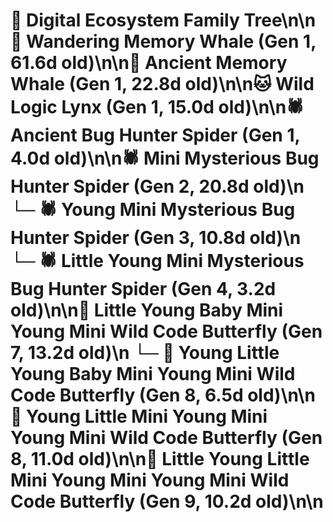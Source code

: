 # 🌳 Digital Ecosystem Family Tree\n\n🐋 Wandering Memory Whale (Gen 1, 61.6d old)\n\n🐋 Ancient Memory Whale (Gen 1, 22.8d old)\n\n🐱 Wild Logic Lynx (Gen 1, 15.0d old)\n\n🕷️ Ancient Bug Hunter Spider (Gen 1, 4.0d old)\n\n🕷️ Mini Mysterious Bug Hunter Spider (Gen 2, 20.8d old)\n  └─ 🕷️ Young Mini Mysterious Bug Hunter Spider (Gen 3, 10.8d old)\n    └─ 🕷️ Little Young Mini Mysterious Bug Hunter Spider (Gen 4, 3.2d old)\n\n🦋 Little Young Baby Mini Young Mini Wild Code Butterfly (Gen 7, 13.2d old)\n  └─ 🦋 Young Little Young Baby Mini Young Mini Wild Code Butterfly (Gen 8, 6.5d old)\n\n🦋 Young Little Mini Young Mini Young Mini Wild Code Butterfly (Gen 8, 11.0d old)\n\n🦋 Little Young Little Mini Young Mini Young Mini Wild Code Butterfly (Gen 9, 10.2d old)\n\n